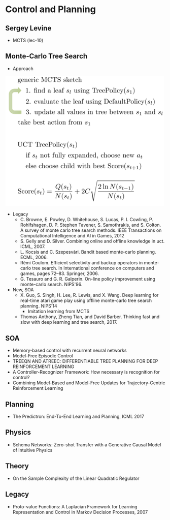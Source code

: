 # Control and Planning

## Sergey Levine
- MCTS (lec-10)

## Monte-Carlo Tree Search
- Approach
<img src="/RL/images/mcts.png" alt="drawing" width="500"/>

- Legacy
	- C. Browne, E. Powley, D. Whitehouse, S. Lucas, P. I. Cowling, P. Rohlfshagen, D. P. Stephen Tavener, S. Samothrakis, and S. Colton. A survey of monte carlo tree search methods. IEEE Transactions on Computational Intelligence and AI in Games, 2012
	- S. Gelly and D. Silver. Combining online and offline knowledge in uct. ICML, 2007.
	- L. Kocsis and C. Szepesvàri. Bandit based monte-carlo planning. ECML, 2006.
	- Rémi Coulom. Efficient selectivity and backup operators in monte-carlo tree search. In International conference on computers and games, pages 72–83. Springer, 2006.
	- G. Tesauro and G. R. Galperin. On-line policy improvement using monte-carlo search. NIPS'96.
- New, SOA
	- X. Guo, S. Singh, H. Lee, R. Lewis, and X. Wang. Deep learning for real-time atari game play using offline monte-carlo tree search planning. NIPS'14
		- Imitation learning from MCTS
	- Thomas Anthony, Zheng Tian, and David Barber. Thinking fast and slow with deep learning and tree search, 2017.

## SOA
- Memory-based control with recurrent neural networks
- Model-Free Episodic Control
- TREEQN AND ATREEC: DIFFERENTIABLE TREE PLANNING FOR DEEP REINFORCEMENT LEARNING
- A Controller-Recognizer Framework: How necessary is recognition for control?
- Combining Model-Based and Model-Free Updates for Trajectory-Centric Reinforcement Learning

## Planning
- The Predictron: End-To-End Learning and Planning, ICML 2017

## Physics
- Schema Networks: Zero-shot Transfer with a Generative Causal Model of Intuitive Physics

## Theory
- On the Sample Complexity of the Linear Quadratic Regulator

## Legacy
- Proto-value Functions: A Laplacian Framework for Learning Representation and Control in Markov Decision Processes, 2007
